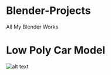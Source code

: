 # Blender-Projects
All My Blender Works


# Low Poly Car Model
![alt text](https://github.com/aadarshraj4321/Blender-Projects/blob/main/all_models_render_image/lowPolyCarModel.png)
